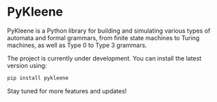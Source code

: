 # PyKleene

PyKleene is a Python library for building and simulating various types of automata and formal grammars, from finite state machines to Turing machines, as well as Type 0 to Type 3 grammars.

The project is currently under development. You can install the latest version using:
```bash
pip install pykleene
```
Stay tuned for more features and updates!